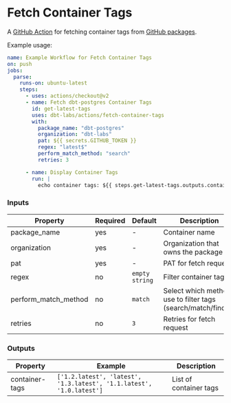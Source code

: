 # Fetch Container Tags

A [GitHub Action](https://github.com/features/actions) for fetching container tags from [GitHub packages](https://ghcr.io).

Example usage:

```yaml
name: Example Workflow for Fetch Container Tags
on: push
jobs:
  parse:
    runs-on: ubuntu-latest
    steps:
      - uses: actions/checkout@v2
      - name: Fetch dbt-postgres Container Tags
        id: get-latest-tags
        uses: dbt-labs/actions/fetch-container-tags
        with:
          package_name: "dbt-postgres"
          organization: "dbt-labs"
          pat: ${{ secrets.GITHUB_TOKEN }}
          regex: "latest$"
          perform_match_method: "search"
          retries: 3

      - name: Display Container Tags
        run: |
          echo container tags: ${{ steps.get-latest-tags.outputs.container-tags }}
```

### Inputs

| Property             | Required | Default        | Description                                                   |
| -------------------- | -------- | -------------- | ------------------------------------------------------------- |
| package_name         | yes      | -              | Container name                                                |
| organization         | yes      | -              | Organization that owns the package                            |
| pat                  | yes      | -              | PAT for fetch request                                         |
| regex                | no       | `empty string` | Filter container tags                                         |
| perform_match_method | no       | `match`        | Select which method use to filter tags (search/match/findall) |
| retries              | no       | `3`            | Retries for fetch request                                     |

### Outputs

| Property       | Example                                                              | Description            |
| -------------- | -------------------------------------------------------------------- | ---------------------- |
| container-tags | `['1.2.latest', 'latest', '1.3.latest', '1.1.latest', '1.0.latest']` | List of container tags |
